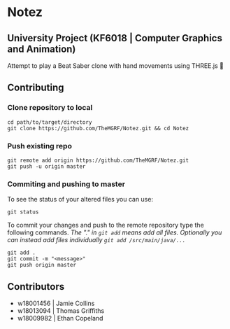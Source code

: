 # Notez

## University Project (KF6018 | Computer Graphics and Animation)

Attempt to play a Beat Saber clone with hand movements using THREE.js 🎉

## Contributing
### Clone repository to local
```shell script
cd path/to/target/directory
git clone https://github.com/TheMGRF/Notez.git && cd Notez
```

### Push existing repo
```shell script
git remote add origin https://github.com/TheMGRF/Notez.git
git push -u origin master
```

### Commiting and pushing to master
To see the status of your altered files you can use:
```shell script
git status
```
To commit your changes and push to the remote repository type the following commands. <i>The "." in `git add` means add all files. Optionally you can instead add files individually `git add /src/main/java/...`</i>
```shell script
git add .
git commit -m "<message>"
git push origin master
```

## Contributors
 - w18001456 | Jamie Collins
 - w18013094 | Thomas Griffiths
 - w18009982 | Ethan Copeland
